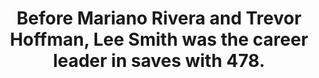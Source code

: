 ---
title:      
  - Before Mariano Rivera and Trevor Hoffman, Lee Smith was the career leader in saves with 478.
secondary:
  - Smith recorded these saves for 8 different teams, most notably the Chicago Cubs. His single season save record was 47 in 1991 with the Cardinals.
reference:
  - http://www.baseball-reference.com/players/s/smithle02.shtml
---